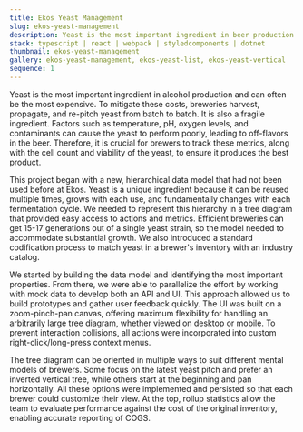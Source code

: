 ```yaml
---
title: Ekos Yeast Management
slug: ekos-yeast-management
description: Yeast is the most important ingredient in beer production. Tracking metrics across generations and estimating cost distribution is critical to an efficient brewery.
stack: typescript | react | webpack | styledcomponents | dotnet
thumbnail: ekos-yeast-management
gallery: ekos-yeast-management, ekos-yeast-list, ekos-yeast-vertical
sequence: 1
---
```


Yeast is the most important ingredient in alcohol production and can often be the most expensive. To mitigate these costs, breweries harvest, propagate, and re-pitch yeast from batch to batch. It is also a fragile ingredient. Factors such as temperature, pH, oxygen levels, and contaminants can cause the yeast to perform poorly, leading to off-flavors in the beer. Therefore, it is crucial for brewers to track these metrics, along with the cell count and viability of the yeast, to ensure it produces the best product.

This project began with a new, hierarchical data model that had not been used before at Ekos. Yeast is a unique ingredient because it can be reused multiple times, grows with each use, and fundamentally changes with each fermentation cycle. We needed to represent this hierarchy in a tree diagram that provided easy access to actions and metrics. Efficient breweries can get 15-17 generations out of a single yeast strain, so the model needed to accommodate substantial growth. We also introduced a standard codification process to match yeast in a brewer's inventory with an industry catalog.

We started by building the data model and identifying the most important properties. From there, we were able to parallelize the effort by working with mock data to develop both an API and UI. This approach allowed us to build prototypes and gather user feedback quickly. The UI was built on a zoom-pinch-pan canvas, offering maximum flexibility for handling an arbitrarily large tree diagram, whether viewed on desktop or mobile. To prevent interaction collisions, all actions were incorporated into custom right-click/long-press context menus.

The tree diagram can be oriented in multiple ways to suit different mental models of brewers. Some focus on the latest yeast pitch and prefer an inverted vertical tree, while others start at the beginning and pan horizontally. All these options were implemented and persisted so that each brewer could customize their view. At the top, rollup statistics allow the team to evaluate performance against the cost of the original inventory, enabling accurate reporting of COGS.
